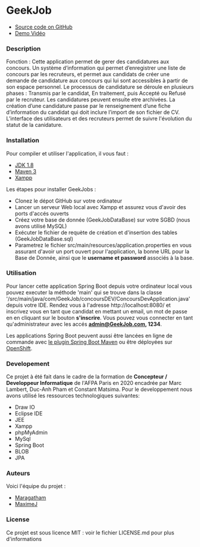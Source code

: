 # GeekJob
- [Source code on GitHub](https://github.com/MaragathamJAYARAM/Project-Gestion-de-candidature)
- [Demo Vidéo](https://youtu.be/5dY8kilbNk4)

### Description  

Fonction : Cette application permet de gerer des candidatures aux concours. Un système d’information qui permet d’enregistrer une liste de concours par les recruteurs, et permet aux candidats de créer une demande de candidature aux concours qui lui sont accessibles à partir de son espace personnel. Le processus de candidature se déroule en plusieurs phases : Transmis par le candidat, En traitement, puis Accepté ou Refusé par le recruteur. Les candidatures peuvent ensuite etre archivées. La création d’une candidature passe par le renseignement d’une fiche d’information du candidat qui doit inclure l’import de son fichier de CV. L’interface des utilisateurs et des recruteurs permet de suivre l'évolution du statut de la canidature.  


### Installation  

Pour compiler et utiliser l'application, il vous faut :
- [JDK 1.8](http://www.oracle.com/technetwork/java/javase/downloads/jdk8-downloads-2133151.html)
- [Maven 3](https://maven.apache.org)
- [Xampp](https://www.apachefriends.org/fr/index.html)

Les étapes pour installer GeekJobs :
- Clonez le dépot GitHub sur votre ordinateur
- Lancer un serveur Web local avec Xampp et assurez vous d'avoir des ports d'accés ouverts 
- Créez votre base de donnée (GeekJobDataBase) sur votre SGBD (nous avons utilisé MySQL) 
- Exécuter le fichier de requète de création et d'insertion des tables (GeekJobDataBase.sql)
- Parametrez le fichier src/main/resources/application.properties en vous assurant d'avoir un port ouvert pour l'application, la bonne URL pour la Base de Donnée, ainsi que le **username et password** associés à la base.


### Utilisation 

Pour lancer cette application Spring Boot depuis votre ordinateur local vous pouvez executer la méthode 'main' qui se trouve dans la classe '/src/main/java/com/GeekJob/concoursDEV/ConcoursDevApplication.java' depuis votre IDE. Rendez vous à l'adresse http://localhost:8080/ et inscrivez vous en tant que candidat en mettant un email, un mot de passe en en cliquant sur le bouton **s'inscrire**. Vous pouvez vous connecter en tant qu'administrateur avec les accés **admin@GeekJob.com, 1234**.

Les applications Spring Boot peuvent aussi être lancées en ligne de commande avec [le plugin Spring Boot Maven](https://docs.spring.io/spring-boot/docs/current/reference/html/build-tool-plugins.html#build-tool-plugins-maven-plugin) ou être déployées sur [OpenShift](https://docs.openshift.com/container-platform/3.9/cli_reference/get_started_cli.html).

### Developement  

Ce projet à été fait dans le cadre de la formation de **Concepteur / Developpeur Informatique** de l'AFPA Paris en 2020 encadrée par Marc Lambert, Duc-Anh Pham et Constant Matsima. Pour le developpement nous avons utilisé les ressources technologiques suivantes:
- Draw IO
- Eclipse IDE
- JEE
- Xampp
- phpMyAdmin
- MySql
- Spring Boot
- BLOB
- JPA

### Auteurs  
Voici l'équipe du projet :
- [Maragatham](https://github.com/MaragathamJAYARAM)
- [MaximeJ](https://github.com/maximej)


### License  

Ce projet est sous licence MIT : voir le fichier LICENSE.md pour plus d'informations
